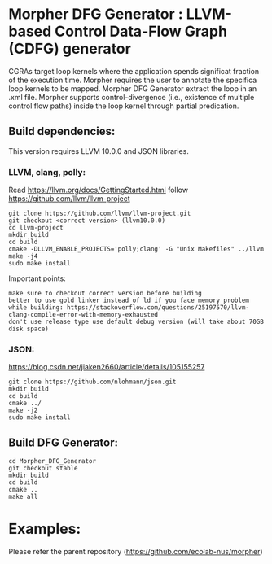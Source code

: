 # Morpher DFG Generator :  LLVM-based Control Data-Flow Graph (CDFG) generator

CGRAs target loop kernels where the application spends significat fraction of the execution time. Morpher requires the user to annotate the specifica loop kernels to be mapped. Morpher DFG Generator extract the loop in an .xml file. Morpher supports control-divergence (i.e., existence of multiple control flow paths) inside the loop kernel through partial predication.

## Build dependencies:

This version requires LLVM 10.0.0 and JSON libraries. 

### LLVM, clang, polly:

Read https://llvm.org/docs/GettingStarted.html
follow https://github.com/llvm/llvm-project

    git clone https://github.com/llvm/llvm-project.git
    git checkout <correct version> (llvm10.0.0)
    cd llvm-project
    mkdir build
    cd build
    cmake -DLLVM_ENABLE_PROJECTS='polly;clang' -G "Unix Makefiles" ../llvm
    make -j4
    sudo make install

Important points:

    make sure to checkout correct version before building
    better to use gold linker instead of ld if you face memory problem while building: https://stackoverflow.com/questions/25197570/llvm-clang-compile-error-with-memory-exhausted
    don't use release type use default debug version (will take about 70GB disk space)

### JSON:
https://blog.csdn.net/jiaken2660/article/details/105155257


    git clone https://github.com/nlohmann/json.git
    mkdir build
    cd build
    cmake ../
    make -j2
    sudo make install

## Build DFG Generator:

    cd Morpher_DFG_Generator
    git checkout stable
    mkdir build
    cd build
    cmake ..
    make all


# Examples:

   Please refer the parent repository (https://github.com/ecolab-nus/morpher) 


